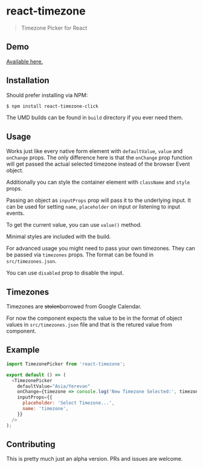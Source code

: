 # react-timezone
> Timezone Picker for React

## Demo
[Available here.](http://vahnag.github.io/react-timezone/demo/)

## Installation
Should prefer installing via NPM:

```bash
$ npm install react-timezone-click
```

The UMD builds can be found in `build` directory if you ever need them.

## Usage
Works just like every native form element with `defaultValue`, `value` and `onChange` props. The only difference here is that the `onChange` prop function will get passed the actual selected timezone instead of the browser Event object.

Additionally you can style the container element with `className` and `style` props.

Passing an object as `inputProps` prop will pass it to the underlying input. It can be used for setting `name`, `placeholder` on input or listening to input events.

To get the current value, you can use `value()` method.

Minimal styles are included with the build.

For advanced usage you might need to pass your own timezones. They can be passed via `timezones` props. The format can be found in `src/timezones.json`.

You can use `disabled` prop to disable the input.

## Timezones
Timezones are ~~stolen~~borrowed from Google Calendar.

For now the component expects the value to be in the format of object values in `src/timezones.json`
file and that is the retured value from component.

## Example
```javascript
import TimezonePicker from 'react-timezone';

export default () => (
  <TimezonePicker
    defaultValue="Asia/Yerevan"
    onChange={timezone => console.log('New Timezone Selected:', timezone)}
    inputProps={{
      placeholder: 'Select Timezone...',
      name: 'timezone',
    }}
  />
);
```

## Contributing

This is pretty much just an alpha version. PRs and issues are welcome.
